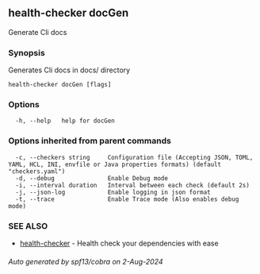 ## health-checker docGen

Generate Cli docs

### Synopsis

Generates Cli docs in docs/ directory

```
health-checker docGen [flags]
```

### Options

```
  -h, --help   help for docGen
```

### Options inherited from parent commands

```
  -c, --checkers string     Configuration file (Accepting JSON, TOML, YAML, HCL, INI, envfile or Java properties formats) (default "checkers.yaml")
  -d, --debug               Enable Debug mode
  -i, --interval duration   Interval between each check (default 2s)
  -j, --json-log            Enable logging in json format
  -t, --trace               Enable Trace mode (Also enables debug mode)
```

### SEE ALSO

* [health-checker](health-checker.md)	 - Health check your dependencies with ease

###### Auto generated by spf13/cobra on 2-Aug-2024
